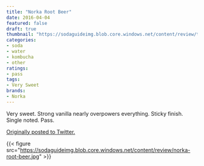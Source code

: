 ```yaml
---
title: "Norka Root Beer"
date: 2016-04-04
featured: false
draft: true
thumbnail: "https://sodaguideimg.blob.core.windows.net/content/review/thumbs/norka-root-beer.jpg"
categories:
- soda
- water
- kombucha
- other
ratings:
- pass
tags:
- Very Sweet
brands:
- Norka
---
```


Very sweet. Strong vanilla nearly overpowers everything. Sticky finish. Single noted. Pass.

[Originally posted to Twitter.](https://twitter.com/Cavorter/status/717051477248741376)

{{< figure src="https://sodaguideimg.blob.core.windows.net/content/review/norka-root-beer.jpg" >}}

